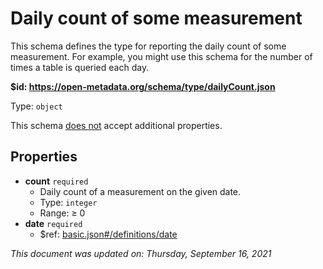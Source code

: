 # Daily count of some measurement

This schema defines the type for reporting the daily count of some measurement. For example, you might use this schema for the number of times a table is queried each day.

**$id: https://open-metadata.org/schema/type/dailyCount.json**

Type: `object`

This schema <u>does not</u> accept additional properties.

## Properties
 - **count** `required`
	 - Daily count of a measurement on the given date.
	 - Type: `integer`
	 - Range:  &ge; 0
 - **date** `required`
	 - $ref: [basic.json#/definitions/date](basic.md#date)

_This document was updated on: Thursday, September 16, 2021_